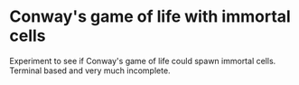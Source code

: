 Conway's game of life with immortal cells
=========================================

Experiment to see if Conway's game of life could spawn immortal cells. Terminal
based and very much incomplete.
